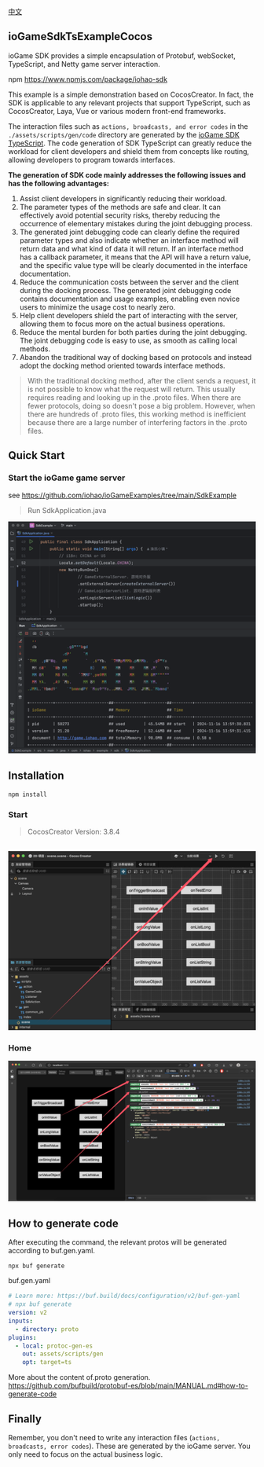 [中文](./README_CN.md)



## ioGameSdkTsExampleCocos

ioGame SDK provides a simple encapsulation of Protobuf, webSocket, TypeScript, and Netty game server interaction.



npm https://www.npmjs.com/package/iohao-sdk



This example is a simple demonstration based on CocosCreator. In fact, the SDK is applicable to any relevant projects that support TypeScript, such as CocosCreator, Laya, Vue or various modern front-end frameworks.



The interaction files such as `actions, broadcasts, and error codes` in the `./assets/scripts/gen/code` directory are generated by the [ioGame SDK TypeScript](https://www.yuque.com/iohao/game/mywnvkhemv8wm396). The code generation of SDK TypeScript can greatly reduce the workload for client developers and shield them from concepts like routing, allowing developers to program towards interfaces.



**The generation of SDK code mainly addresses the following issues and has the following advantages:**

1. Assist client developers in significantly reducing their workload.
2. The parameter types of the methods are safe and clear. It can effectively avoid potential security risks, thereby reducing the occurrence of elementary mistakes during the joint debugging process.
3. The generated joint debugging code can clearly define the required parameter types and also indicate whether an interface method will return data and what kind of data it will return. If an interface method has a callback parameter, it means that the API will have a return value, and the specific value type will be clearly documented in the interface documentation.
4. Reduce the communication costs between the server and the client during the docking process. The generated joint debugging code contains documentation and usage examples, enabling even novice users to minimize the usage cost to nearly zero.
5. Help client developers shield the part of interacting with the server, allowing them to focus more on the actual business operations.
6. Reduce the mental burden for both parties during the joint debugging. The joint debugging code is easy to use, as smooth as calling local methods.
7. Abandon the traditional way of docking based on protocols and instead adopt the docking method oriented towards interface methods.



> With the traditional docking method, after the client sends a request, it is not possible to know what the request will return. This usually requires reading and looking up in the .proto files. When there are fewer protocols, doing so doesn't pose a big problem. However, when there are hundreds of .proto files, this working method is inefficient because there are a large number of interfering factors in the .proto files.



## Quick Start

### Start the ioGame game server

see https://github.com/iohao/ioGameExamples/tree/main/SdkExample

> Run SdkApplication.java

![](./doc/server.png)

## Installation

```sh
npm install
```



### Start

> CocosCreator Version: 3.8.4

​	![](./doc/EnterTsSdkExample.png)



### Home

![](./doc/home.png)



## How to generate code

After executing the command, the relevant protos will be generated according to buf.gen.yaml.

```shell
npx buf generate
```



buf.gen.yaml

```yaml
# Learn more: https://buf.build/docs/configuration/v2/buf-gen-yaml
# npx buf generate
version: v2
inputs:
  - directory: proto
plugins:
  - local: protoc-gen-es
    out: assets/scripts/gen
    opt: target=ts
```



More about the content of.proto generation. https://github.com/bufbuild/protobuf-es/blob/main/MANUAL.md#how-to-generate-code



## Finally

Remember, you don't need to write any interaction files (`actions, broadcasts, error codes`). These are generated by the ioGame server. You only need to focus on the actual business logic.

